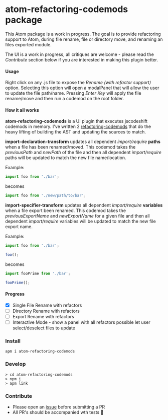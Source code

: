 # atom-refactoring-codemods package

This Atom package is a work in progress. The goal is to provide refactoring support to Atom, during file rename, file or directory move, and renaming an files exported module.

The UI is a work in progress, all critiques are welcome - please read the _Contribute_ section below if you are interested in making this plugin better.

#### Usage

Right click on any .js file to expose the _Rename (with refactor support)_ option. Selecting this option will open a modalPanel that will allow the user to update the file path/name. Pressing _Enter Key_ will apply the file rename/move and then run a codemod on the root folder.

#### How it all works

__atom-refactoring-codemods__ is a UI plugin that executes jscodeshift codemods in memory. I've written 2 [refactoring-codemods](https://github.com/jurassix/refactoring-codemods) that do the heavy lifting of building the AST and updating the sources to match.

__import-declaration-transform__ updates all dependent _import/require_ __paths__ when a file has been renamed/moved. This codemod takes the _previousPath_ and _newPath_ of the file and then all dependent _import/require_ paths will be updated to match the new file name/location.

Example:

```js
import foo from './bar';
```

 becomes

 ```js
import foo from './new/path/to/bar';
 ```

__import-specifier-transform__ updates all dependent _import/require_ __variables__ when a file export been renamed. This codemod takes the _previousExportName_ and _newExportName_ for a given file and then all dependent _import/require_ variables will be updated to match the new file export name.

Example:

```js
import foo from './bar';

foo();
```

 becomes

 ```js
import fooPrime from './bar';

fooPrime();
 ```

#### Progress
- [x] Single File Rename with refactors
- [ ] Directory Rename with refactors
- [ ] Export Rename with refactors
- [ ] Interactive Mode - show a panel with all refactors possible let user select/deselect files to update

### Install
```
apm i atom-refactoring-codemods
```

### Develop
```
> cd atom-refactoring-codemods
> npm i
> apm link
```

### Contribute
- Please open an [issue](https://github.com/jurassix/atom-refactoring-codemods/issues) before submitting a PR
- All PR's should be accompanied wth tests :rocket:
